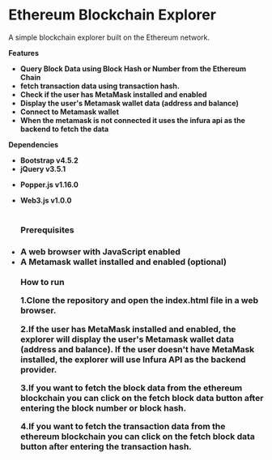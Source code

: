 <h1>Ethereum Blockchain Explorer</h1>

A simple blockchain explorer built on the Ethereum network.


<b>Features<b>
<br>

<ul>

<li>Query Block Data using Block Hash or Number from the Ethereum Chain </li>

<li>fetch transaction data using transaction hash.</li>
<li>
Check if the user has MetaMask installed and enabled
</li>
<li>
Display the user's Metamask wallet data (address and balance)
</li>
<li>
Connect to Metamask wallet
</li>
<li>When the metamask is not connected it uses the infura api as the backend to fetch the data</li>
</ul>

<b>Dependencies<b>
<br>

<ul>
<li>
Bootstrap v4.5.2
</li>

<li>
jQuery v3.5.1
</li>

<li>

Popper.js v1.16.0
</li>
<li>
Web3.js v1.0.0
</li>

<br>
<h3><b>Prerequisites</b><h3>

<li>A web browser with JavaScript enabled</li>
<li>A Metamask wallet installed and enabled (optional)</li>

<br>
<b>
How to run</b>

<br>

1.Clone the repository and open the index.html file in a web browser.

2.If the user has MetaMask installed and enabled, the explorer will display the user's Metamask wallet data (address and balance).
If the user doesn't have MetaMask installed, the explorer will use Infura API as the backend provider.

3.If you want to fetch the block data from the ethereum blockchain you can click on the fetch  block data button after entering the block number or block hash.

4.If you want to fetch the transaction data from the ethereum blockchain you can click on the fetch  block data button after entering the transaction hash.






